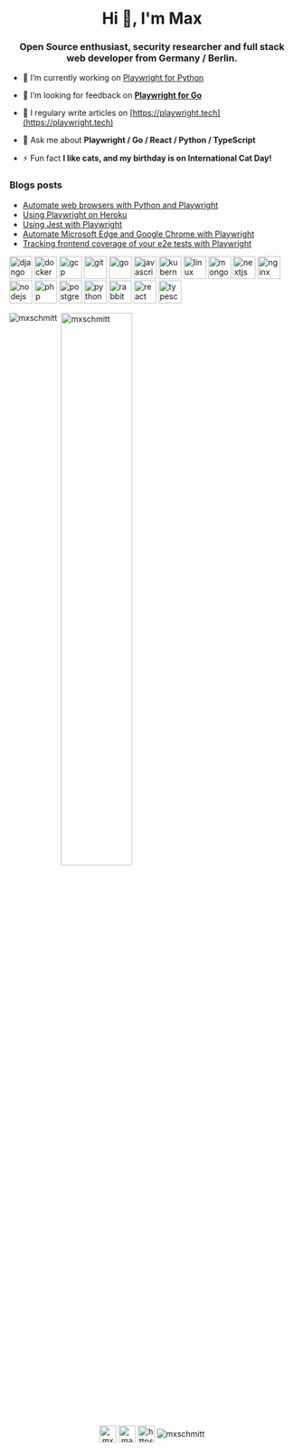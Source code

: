 <h1 align="center">Hi 👋, I'm Max</h1>
<h3 align="center">Open Source enthusiast, security researcher and full stack web developer from Germany / Berlin.</h3>

- 🔭&nbsp;I’m currently working on [Playwright for Python](https://github.com/microsoft/playwright-python)

- 🤝&nbsp;I’m looking for feedback on **[Playwright for Go](https://github.com/mxschmitt/playwright-go)**

- 📝&nbsp;I regulary write articles on [https://playwright.tech](https://playwright.tech)

- 💬&nbsp;Ask me about **Playwright / Go / React / Python / TypeScript**

- ⚡&nbsp;Fun fact **I like cats, and my birthday is on International Cat Day!**

### Blogs posts
<!-- BLOG-POST-LIST:START -->
- [Automate web browsers with Python and Playwright](https://dev.to/mxschmitt/automate-web-browsers-with-python-and-playwright-372c)
- [Using Playwright on Heroku](https://dev.to/mxschmitt/using-playwright-on-heroku-127d)
- [Using Jest with Playwright](https://dev.to/mxschmitt/using-jest-with-playwright-28dh)
- [Automate Microsoft Edge and Google Chrome with Playwright](https://dev.to/mxschmitt/automate-microsoft-edge-and-google-chrome-with-playwright-4ppi)
- [Tracking frontend coverage of your e2e tests with Playwright](https://dev.to/mxschmitt/tracking-frontend-coverage-of-your-e2e-tests-with-playwright-5126)
<!-- BLOG-POST-LIST:END -->

<p align="left"><img src="https://devicons.github.io/devicon/devicon.git/icons/django/django-original.svg" alt="django" width="40" height="40"/> <img src="https://devicons.github.io/devicon/devicon.git/icons/docker/docker-original-wordmark.svg" alt="docker" width="40" height="40"/> <img src="https://www.vectorlogo.zone/logos/google_cloud/google_cloud-icon.svg" alt="gcp" width="40" height="40"/> <img src="https://www.vectorlogo.zone/logos/git-scm/git-scm-icon.svg" alt="git" width="40" height="40"/> <img src="https://devicons.github.io/devicon/devicon.git/icons/go/go-original.svg" alt="go" width="40" height="40"/> <img src="https://devicons.github.io/devicon/devicon.git/icons/javascript/javascript-original.svg" alt="javascript" width="40" height="40"/> <img src="https://www.vectorlogo.zone/logos/kubernetes/kubernetes-icon.svg" alt="kubernetes" width="40" height="40"/> <img src="https://devicons.github.io/devicon/devicon.git/icons/linux/linux-original.svg" alt="linux" width="40" height="40"/> <img src="https://devicons.github.io/devicon/devicon.git/icons/mongodb/mongodb-original-wordmark.svg" alt="mongodb" width="40" height="40"/> <img src="https://cdn.worldvectorlogo.com/logos/nextjs-3.svg" alt="nextjs" width="40" height="40"/> <img src="https://devicons.github.io/devicon/devicon.git/icons/nginx/nginx-original.svg" alt="nginx" width="40" height="40"/> <img src="https://devicons.github.io/devicon/devicon.git/icons/nodejs/nodejs-original-wordmark.svg" alt="nodejs" width="40" height="40"/> <img src="https://devicons.github.io/devicon/devicon.git/icons/php/php-original.svg" alt="php" width="40" height="40"/> <img src="https://devicons.github.io/devicon/devicon.git/icons/postgresql/postgresql-original-wordmark.svg" alt="postgresql" width="40" height="40"/> <img src="https://devicons.github.io/devicon/devicon.git/icons/python/python-original.svg" alt="python" width="40" height="40"/> <img src="https://www.vectorlogo.zone/logos/rabbitmq/rabbitmq-icon.svg" alt="rabbitMQ" width="40" height="40"/> <img src="https://devicons.github.io/devicon/devicon.git/icons/react/react-original-wordmark.svg" alt="react" width="40" height="40"/> <img src="https://devicons.github.io/devicon/devicon.git/icons/typescript/typescript-original.svg" alt="typescript" width="40" height="40"/></p><p><img align="left" src="https://github-readme-stats.vercel.app/api/top-langs/?username=mxschmitt&layout=compact&hide=html" alt="mxschmitt" /></p>

<p>&nbsp;<img align="center" src="https://github-readme-stats.vercel.app/api?username=mxschmitt&show_icons=true&count_private=true" alt="mxschmitt" width="50%"/></p>

<p align="center">
<a href="https://dev.to/mxschmitt" target="blank"><img align="center" src="https://cdn.jsdelivr.net/npm/simple-icons@3.0.1/icons/dev-dot-to.svg" alt="mxschmitt" height="30" width="30" /></a>
<a href="https://twitter.com/maxibanki" target="blank"><img align="center" src="https://cdn.jsdelivr.net/npm/simple-icons@3.0.1/icons/twitter.svg" alt="maxibanki" height="30" width="30" /></a>
<a href="https://www.linkedin.com/in/max-schmitt/" target="blank"><img align="center" src="https://cdn.jsdelivr.net/npm/simple-icons@3.0.1/icons/linkedin.svg" alt="https://www.linkedin.com/in/max-schmitt/" height="30" width="30" /></a>
<img align="center" src="https://komarev.com/ghpvc/?username=mxschmitt" alt="mxschmitt" />
</p>

